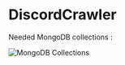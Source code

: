 # DiscordCrawler

Needed MongoDB collections :

![MongoDB Collections](https://cdn.discordapp.com/attachments/648140719017558038/790297592588271646/unknown.png)
